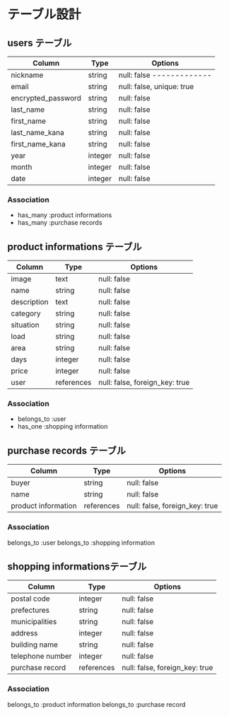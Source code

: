 # テーブル設計



## users テーブル
|Column              |Type   |Options                  |
|------------------- |------ |-------------------------|
| nickname           |string |null: false -------------|ニックネーム
| email              |string |null: false, unique: true|メールアドレス
| encrypted_password |string |null: false              |パスワード
| last_name          |string |null: false              |名字(全角）
| first_name         |string |null: false              |名前(全角）
| last_name_kana     |string |null: false              |名字(カナ）
| first_name_kana    |string |null: false              |名前(カナ）
| year               |integer|null: false              |西暦
| month              |integer|null: false              |月
| date               |integer|null: false              |日
### Association
* has_many :product informations 
* has_many :purchase records 



## product informations テーブル
|Column           |Type      |Options                          |
|---------------- |----------|---------------------------------|
| image           |text      |null: false                      |商品の画像
| name            |string    |null: false                      |商品の名前
| description     |text      |null: false                      |商品の説明
| category        |string    |null: false                      |商品のカテゴリー
| situation       |string    |null: false                      |商品の状態
| load            |string    |null: false                      |配送料の負担
| area            |string    |null: false                      |発送元の地域
| days            |integer   |null: false                      |発送までの日数
| price           |integer   |null: false                      |商品の価格
| user            |references|null: false, foreign_key: true   |外部キー
### Association
- belongs_to :user 
- has_one :shopping information 



## purchase records テーブル
|Column              |Type      |Options                        |
|--------------------|----------|-------------------------------|
| buyer              |string    |null: false                    |購入者
| name               |string    |null: false                    |商品の名前
| product information|references|null: false, foreign_key: true |外部キー
### Association
belongs_to :user 
belongs_to :shopping information


## shopping informationsテーブル
|Column           |Type       |Options                         |
|---------------- |---------- |--------------------------------|
| postal code     |integer    |null: false                     |郵便番号
| prefectures     |string     |null: false                     |都道府県
| municipalities  |string     |null: false                     |市区町村
| address         |integer    |null: false                     |番地
| building name   |string     |null: false                     |建物名 
| telephone number|integer    |null: false                     |電話番号
| purchase record |references |null: false, foreign_key: true  |外部キー
### Association
belongs_to :product information
belongs_to :purchase record